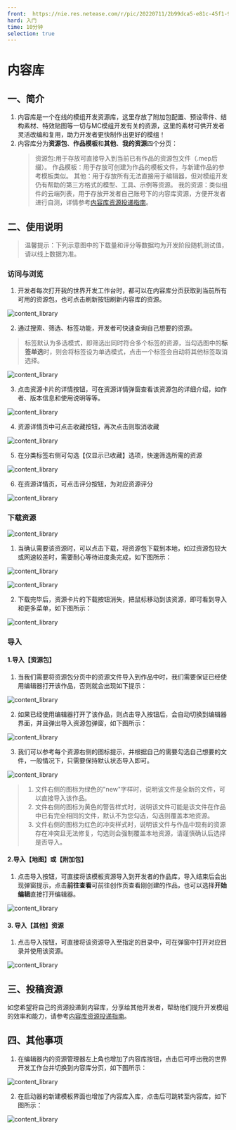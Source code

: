 ```yaml
---
front: 	https://nie.res.netease.com/r/pic/20220711/2b99dca5-e81c-45f1-9b88-3a97966ebd75.png
hard: 入门
time: 10分钟
selection: true
---
```


# 内容库


## 一、简介
1. 内容库是一个在线的模组开发资源库，这里存放了附加包配置、预设零件、结构素材、特效贴图等一切与MC模组开发有关的资源，这里的素材可供开发者灵活改编和复用，助力开发者更快制作出更好的模组！
2. 内容库分为**资源包**、**作品模板**和**其他**、**我的资源**四个分页：
    > 资源包:用于存放可直接导入到当前已有作品的资源包文件（.mep后缀）。
    > 作品模板：用于存放可创建为作品的模板文件，与新建作品的参考模板类似。
    > 其他：用于存放所有无法直接用于编辑器，但对模组开发仍有帮助的第三方格式的模型、工具、示例等资源。
    > 我的资源：类似组件的云端列表，用于存放开发者自己账号下的内容库资源，方便开发者进行自测，详情参考[内容库资源投递指南](../35-上架与入驻/课程15-内容库资源投递指南.md)。

## 二、使用说明
> 温馨提示：下列示意图中的下载量和评分等数据均为开发阶段随机测试值，请以线上数据为准。
### 访问与浏览
1. 开发者每次打开我的世界开发工作台时，都可以在内容库分页获取到当前所有可用的资源包，也可点击刷新按钮刷新内容库的资源。

![content_library](./images/contentlib01.png)

2. 通过搜索、筛选、标签功能，开发者可快速查询自己想要的资源。
> 标签默认为多选模式，即筛选出同时符合多个标签的资源，当勾选图中的**标签单选**时，则会将标签设为单选模式，点击一个标签会自动将其他标签取消选择。

![content_library](./images/contentlib02.png)

3. 点击资源卡片的详情按钮，可在资源详情弹窗查看该资源包的详细介绍，如作者、版本信息和使用说明等等。

![content_library](./images/contentlib021.png)

4. 资源详情页中可点击收藏按钮，再次点击则取消收藏

![content_library](./images/contentlib022.png)

5. 在分类标签右侧可勾选【仅显示已收藏】选项，快速筛选所需的资源

![content_library](./images/contentlib023.png)


6. 在资源详情页，可点击评分按钮，为对应资源评分

![content_library](./images/contentlib024.png)


### 下载资源
![content_library](./images/contentlib03.png)

1. 当确认需要该资源时，可以点击下载，将资源包下载到本地，如过资源包较大或网速较差时，需要耐心等待进度条完成，如下图所示：

![content_library](./images/contentlib04.png)

![content_library](./images/contentlib05.png)

2. 下载完毕后，资源卡片的下载按钮消失，把鼠标移动到该资源，即可看到导入和更多菜单，如下图所示：

![content_library](./images/contentlib06.png)

### 导入
#### 1.导入【资源包】
1. 当我们需要将资源包分页中的资源文件导入到作品中时，我们需要保证已经使用编辑器打开该作品，否则就会出现如下提示：

![content_library](./images/contentlib07.png)

2. 如果已经使用编辑器打开了该作品，则点击导入按钮后，会自动切换到编辑器界面，并且弹出导入资源包弹窗，如下图所示：

![content_library](./images/contentlib08.png)

3. 我们可以参考每个资源右侧的图标提示，并根据自己的需要勾选自己想要的文件，一般情况下，只需要保持默认状态导入即可。

![content_library](./images/contentlib09.png)

> 1. 文件右侧的图标为绿色的"new"字样时，说明该文件是全新的文件，可以直接导入该作品。
> 2. 文件右侧的图标为黄色的警告样式时，说明该文件可能是该文件在作品中已有完全相同的文件，默认不为您勾选，勾选则覆盖本地资源。
> 3. 文件右侧的图标为红色的冲突样式时，说明该文件与作品中现有的资源存在冲突且无法修复，勾选则会强制覆盖本地资源，请谨慎确认后选择是否导入。


#### 2.导入【地图】或【附加包】
1. 点击导入按钮，可直接将该模板资源导入到开发者的作品库，导入结束后会出现弹窗提示，点击**前往查看**可前往创作页查看刚创建的作品，也可以选择**开始编辑**直接打开编辑器。

![content_library](./images/contentlib_import.gif)

#### 3. 导入【其他】资源

1. 点击导入按钮，可直接将该资源导入至指定的目录中，可在弹窗中打开对应目录并使用该资源。



![content_library](./images/contentlib11.png)


## 三、投稿资源
如您希望将自己的资源投递到内容库，分享给其他开发者，帮助他们提升开发模组的效率和能力，请参考[内容库资源投递指南](../35-上架与入驻/课程15-内容库资源投递指南.md)。


## 四、其他事项
1. 在编辑器内的资源管理器左上角也增加了内容库按钮，点击后可呼出我的世界开发工作台并切换到内容库分页，如下图所示：

![content_library](./images/contentlib10.png)

2. 在启动器的新建模板界面也增加了内容库入库，点击后可跳转至内容库，如下图所示：

![content_library](./images/contentlib12.png)

